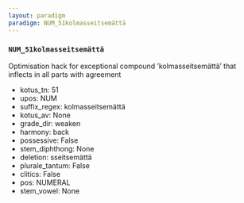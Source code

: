 ```yaml
---
layout: paradigm
paradigm: NUM_51kolmasseitsemättä
---
```

### ` NUM_51kolmasseitsemättä `

Optimisation hack for exceptional compound ’kolmasseitsemättä’ that inflects in all parts with agreement
* kotus_tn: 51
* upos: NUM
* suffix_regex: kolmasseitsemättä
* kotus_av: None
* grade_dir: weaken
* harmony: back
* possessive: False
* stem_diphthong: None
* deletion: sseitsemättä
* plurale_tantum: False
* clitics: False
* pos: NUMERAL
* stem_vowel: None
